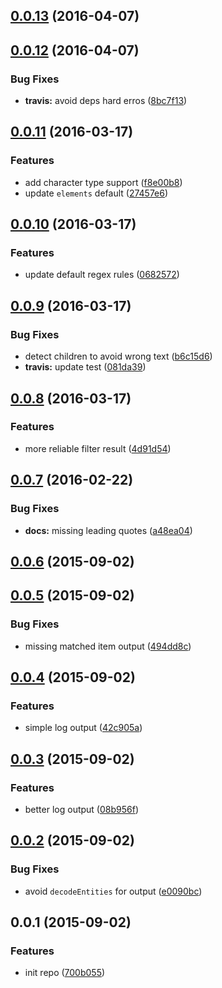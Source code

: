 <a name="0.0.13"></a>
## [0.0.13](https://github.com/sparanoid/grunt-leading-quotes/compare/v0.0.12...v0.0.13) (2016-04-07)




<a name="0.0.12"></a>
## [0.0.12](https://github.com/sparanoid/grunt-leading-quotes/compare/v0.0.11...v0.0.12) (2016-04-07)


### Bug Fixes

* **travis:** avoid deps hard erros ([8bc7f13](https://github.com/sparanoid/grunt-leading-quotes/commit/8bc7f13))



<a name="0.0.11"></a>
## [0.0.11](https://github.com/sparanoid/grunt-leading-quotes/compare/v0.0.10...v0.0.11) (2016-03-17)


### Features

* add character type support ([f8e00b8](https://github.com/sparanoid/grunt-leading-quotes/commit/f8e00b8))
* update `elements` default ([27457e6](https://github.com/sparanoid/grunt-leading-quotes/commit/27457e6))



<a name="0.0.10"></a>
## [0.0.10](https://github.com/sparanoid/grunt-leading-quotes/compare/v0.0.9...v0.0.10) (2016-03-17)


### Features

* update default regex rules ([0682572](https://github.com/sparanoid/grunt-leading-quotes/commit/0682572))



<a name="0.0.9"></a>
## [0.0.9](https://github.com/sparanoid/grunt-leading-quotes/compare/v0.0.8...v0.0.9) (2016-03-17)


### Bug Fixes

* detect children to avoid wrong text ([b6c15d6](https://github.com/sparanoid/grunt-leading-quotes/commit/b6c15d6))
* **travis:** update test ([081da39](https://github.com/sparanoid/grunt-leading-quotes/commit/081da39))



<a name="0.0.8"></a>
## [0.0.8](https://github.com/sparanoid/grunt-leading-quotes/compare/v0.0.7...v0.0.8) (2016-03-17)


### Features

* more reliable filter result ([4d91d54](https://github.com/sparanoid/grunt-leading-quotes/commit/4d91d54))



<a name="0.0.7"></a>
## [0.0.7](https://github.com/sparanoid/grunt-leading-quotes/compare/v0.0.6...v0.0.7) (2016-02-22)


### Bug Fixes

* **docs:** missing leading quotes ([a48ea04](https://github.com/sparanoid/grunt-leading-quotes/commit/a48ea04))



<a name="0.0.6"></a>
## [0.0.6](https://github.com/sparanoid/grunt-leading-quotes/compare/v0.0.5...v0.0.6) (2015-09-02)




<a name="0.0.5"></a>
## [0.0.5](https://github.com/sparanoid/grunt-leading-quotes/compare/v0.0.4...v0.0.5) (2015-09-02)


### Bug Fixes

* missing matched item output ([494dd8c](https://github.com/sparanoid/grunt-leading-quotes/commit/494dd8c))



<a name="0.0.4"></a>
## [0.0.4](https://github.com/sparanoid/grunt-leading-quotes/compare/v0.0.3...v0.0.4) (2015-09-02)


### Features

* simple log output ([42c905a](https://github.com/sparanoid/grunt-leading-quotes/commit/42c905a))



<a name="0.0.3"></a>
## [0.0.3](https://github.com/sparanoid/grunt-leading-quotes/compare/v0.0.2...v0.0.3) (2015-09-02)


### Features

* better log output ([08b956f](https://github.com/sparanoid/grunt-leading-quotes/commit/08b956f))



<a name="0.0.2"></a>
## [0.0.2](https://github.com/sparanoid/grunt-leading-quotes/compare/v0.0.1...v0.0.2) (2015-09-02)


### Bug Fixes

* avoid `decodeEntities` for output ([e0090bc](https://github.com/sparanoid/grunt-leading-quotes/commit/e0090bc))



<a name="0.0.1"></a>
## 0.0.1 (2015-09-02)


### Features

* init repo ([700b055](https://github.com/sparanoid/grunt-leading-quotes/commit/700b055))
